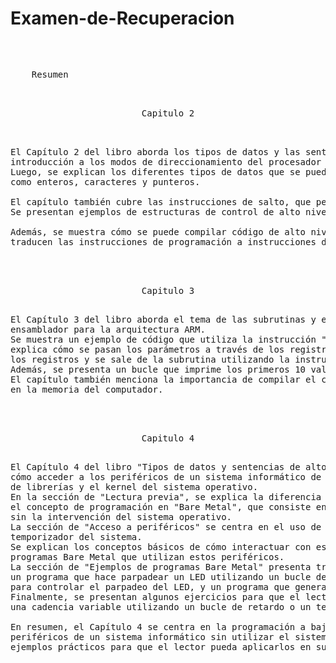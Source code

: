 # Examen-de-Recuperacion

</pre>

<pre>
  <p align=left>
    Resumen
 <p align=center>
Capitulo 2
<p align=left>
  
El Capítulo 2 del libro aborda los tipos de datos y las sentencias de alto nivel en programación. Comienza con una 
introducción a los modos de direccionamiento del procesador ARM, que son utilizados para acceder a la memoria. 
Luego, se explican los diferentes tipos de datos que se pueden utilizar en programación, 
como enteros, caracteres y punteros.

El capítulo también cubre las instrucciones de salto, que permiten controlar el flujo de ejecución de un programa. 
Se presentan ejemplos de estructuras de control de alto nivel, como el condicional if-else y los bucles for y while.

Además, se muestra cómo se puede compilar código de alto nivel a ensamblador, lo que permite entender cómo se 
traducen las instrucciones de programación a instrucciones de bajo nivel que el procesador puede ejecutar.

  <p align=center>
Capitulo 3
<p align=left>
El Capítulo 3 del libro aborda el tema de las subrutinas y el paso de parámetros en el lenguaje de programación 
ensamblador para la arquitectura ARM. 
Se muestra un ejemplo de código que utiliza la instrucción "bl" para llamar a una subrutina y se 
explica cómo se pasan los parámetros a través de los registros. También se muestra cómo se recuperan 
los registros y se sale de la subrutina utilizando la instrucción "bx lr". 
Además, se presenta un bucle que imprime los primeros 10 valores de una secuencia de Fibonacci utilizando la función "printf".
El capítulo también menciona la importancia de compilar el código a ensamblador para comprender mejor cómo se manejan los datos
en la memoria del computador.
  
  <p align=center>
Capitulo 4
<p align=left>
El Capítulo 4 del libro "Tipos de datos y sentencias de alto nivel" se titula "E/S a bajo nivel" y aborda el tema de 
cómo acceder a los periféricos de un sistema informático de forma directa, sin utilizar las capas 
de librerías y el kernel del sistema operativo.
En la sección de "Lectura previa", se explica la diferencia entre las capas de librerías y el kernel, y se introduce 
el concepto de programación en "Bare Metal", que consiste en ejecutar código directamente en el hardware 
sin la intervención del sistema operativo.
La sección de "Acceso a periféricos" se centra en el uso de los periféricos GPIO (General-Purpose Input/Output) y el
temporizador del sistema. 
Se explican los conceptos básicos de cómo interactuar con estos periféricos y se proporcionan ejemplos de 
programas Bare Metal que utilizan estos periféricos.
La sección de "Ejemplos de programas Bare Metal" presenta tres ejemplos prácticos: 
un programa que hace parpadear un LED utilizando un bucle de retardo, otro programa que utiliza un temporizador 
para controlar el parpadeo del LED, y un programa que genera sonido utilizando el temporizador.
Finalmente, se presentan algunos ejercicios para que el lector ponga en práctica los conceptos aprendidos, como crear 
una cadencia variable utilizando un bucle de retardo o un temporizador, y generar una escala musical utilizando el temporizador.

En resumen, el Capítulo 4 se centra en la programación a bajo nivel, mostrando cómo acceder directamente a los
periféricos de un sistema informático sin utilizar el sistema operativo. Se explican los conceptos básicos y se proporcionan 
ejemplos prácticos para que el lector pueda aplicarlos en sus propios proyectos.

</pre>
